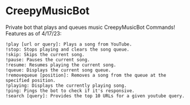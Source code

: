 # CreepyMusicBot
Private bot that plays and queues music
CreepyMusicBot Commands! Features as of 4/17/23:


    !play [url or query]: Plays a song from YouTube.
    !stop: Stops playing and clears the song queue.
    !skip: Skips the current song.
    !pause: Pauses the current song.
    !resume: Resumes playing the current song.
    !queue: Displays the current song queue.
    !removequeue [position]: Removes a song from the queue at the specified position.
    !playing: Displays the currently playing song.
    !ping: Pings the bot to check if it's responsive.
    !search [query]: Provides the top 10 URLs for a given youtube query.
